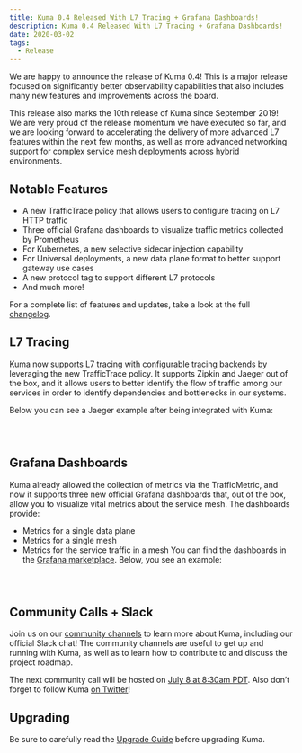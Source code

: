 ```yaml
---
title: Kuma 0.4 Released With L7 Tracing + Grafana Dashboards!
description: Kuma 0.4 Released With L7 Tracing + Grafana Dashboards!
date: 2020-03-02
tags:
  - Release
---
```


We are happy to announce the release of Kuma 0.4! This is a major release focused on significantly better observability capabilities that also includes many new features and improvements across the board.

This release also marks the 10th release of Kuma since September 2019! We are very proud of the release momentum we have executed so far, and we are looking forward to accelerating the delivery of more advanced L7 features within the next few months, as well as more advanced networking support for complex service mesh deployments across hybrid environments.

## Notable Features

- A new TrafficTrace policy that allows users to configure tracing on L7 HTTP traffic
- Three official Grafana dashboards to visualize traffic metrics collected by Prometheus
- For Kubernetes, a new selective sidecar injection capability
- For Universal deployments, a new data plane format to better support gateway use cases
- A new protocol tag to support different L7 protocols
- And much more!

For a complete list of features and updates, take a look at the full [changelog](https://github.com/kumahq/kuma/blob/0ec42aa981139b1552e695b17e0f474cd0d5bde9/CHANGELOG.md).

## L7 Tracing

Kuma now supports L7 tracing with configurable tracing backends by leveraging the new TrafficTrace policy. It supports Zipkin and Jaeger out of the box, and it allows users to better identify the flow of traffic among our services in order to identify dependencies and bottlenecks in our systems.

Below you can see a Jaeger example after being integrated with Kuma:

<center>
<img src="/assets/images/blog/0-4-0-blog-pic-1.png" alt="" style=" padding-top: 20px; padding-bottom: 10px;"/>
</center>

## Grafana Dashboards

Kuma already allowed the collection of metrics via the TrafficMetric, and now it supports three new official Grafana dashboards that, out of the box, allow you to visualize vital metrics about the service mesh. The dashboards provide:

- Metrics for a single data plane
- Metrics for a single mesh
- Metrics for the service traffic in a mesh
  You can find the dashboards in the [Grafana marketplace](https://grafana.com/grafana/dashboards?search=kuma). Below, you see an example:

<center>
<img src="/assets/images/blog/0-4-0-blog-pic-2.jpeg" alt="" style=" padding-top: 20px; padding-bottom: 10px;"/>
</center>

## Community Calls + Slack

Join us on our [community channels](https://kuma.io/community/) to learn more about Kuma, including our official Slack chat! The community channels are useful to get up and running with Kuma, as well as to learn how to contribute to and discuss the project roadmap.

The next community call will be hosted on [July 8 at 8:30am PDT](https://kuma.io/community/). Also don’t forget to follow Kuma [on Twitter](https://twitter.com/kumamesh)!

## Upgrading

Be sure to carefully read the [Upgrade Guide](https://github.com/kumahq/kuma/blob/master/UPGRADE.md) before upgrading Kuma.
